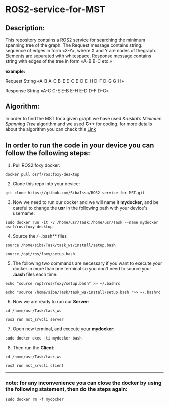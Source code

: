 # ROS2-service-for-MST
## Description:
<par>
This repository contains a ROS2 service for searching the minimum spanning tree of the graph. The Request message contains string: sequence of edges in form «X-Y», where X and Y are nodes of thegraph. Elements are separated with whitespace.
Response message contains string with edges of the tree in form «A-B B-C etc.»

**example:**

Request
String «A-B A-C B-E E-C E-D E-H D-F D-G G-H»

Response
String «A-C C-E E-B E-H E-D D-F D-G»
  
  
## Algorithm:
  In order to find the MST for a given graph we have used *Kruskal’s Minimum Spanning Tree* algorithm and we used **C++** for coding. for more details about the algorithm you can check this [Link](https://www.geeksforgeeks.org/kruskals-minimum-spanning-tree-using-stl-in-c/)

## In order to run the code in your device you can follow the following steps:
  
1. Pull ROS2:foxy docker:
```
docker pull osrf/ros:foxy-desktop
```
2. Clone this repo into your device:
```
git clone https://github.com/SibaIssa/ROS2-service-for-MST.git
```
3. Now we need to run our docker and we will name it **mydocker**, and be careful to change the **usr** in the following path with your device's username:
```
sudo docker run -it -v /home/usr/Task:/home/usr/Task --name mydocker osrf/ros:foxy-desktop
```
4. Source the */=*.bash** files
```
source /home/siba/Task/task_ws/install/setup.bash 
```
```
source /opt/ros/foxy/setup.bash
```
5. The following two commands are necessary if you want to execute your docker in more than one terminal so you don't need to source your **.bash** files each time:
```
echo "source /opt/ros/foxy/setup.bash" >> ~/.bashrc
```
```
echo "source /home/siba/Task/task_ws/install/setup.bash ">> ~/.bashrc
```
6. Now we are ready to run our **Server**:
```
cd /home/usr/Task/task_ws
```
```
ros2 run mst_srvcli server
```
7. Open new terminal, and execute your **mydocker**:
```
sudo docker exec -ti mydocker bash
```
8. Then run the **Client**:
```
cd /home/usr/Task/task_ws
```
```
ros2 run mst_srvcli client
```
---
### note: for any inconvenience you can close the docker by using the following statement, then do the steps again:
```
sudo docker rm -f mydocker
```


